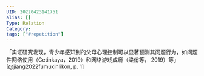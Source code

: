 ```yaml
---
UID: 20220423141751
alias: []
Type: Relation
Category: 
tags: ["#repetition"]
---
```


「实证研究发现，青少年感知到的父母心理控制可以显著预测其问题行为，如问题性网络使用（Cetinkaya，2019）和网络游戏成瘾（梁俏等， 2019）等」 [@jiang2022fumuxinlikon, p. 1]
